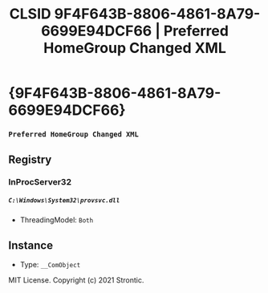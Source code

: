 ﻿---
title: "CLSID 9F4F643B-8806-4861-8A79-6699E94DCF66 | Preferred HomeGroup Changed XML"
excerpt: What is COM-Object CLSID 9F4F643B-8806-4861-8A79-6699E94DCF66?
---

# {9F4F643B-8806-4861-8A79-6699E94DCF66}

### `Preferred HomeGroup Changed XML`

## Registry


### InProcServer32

##### `C:\Windows\System32\provsvc.dll`
* ThreadingModel: `Both`

## Instance

* Type: `__ComObject`

MIT License. Copyright (c) 2021 Strontic.


